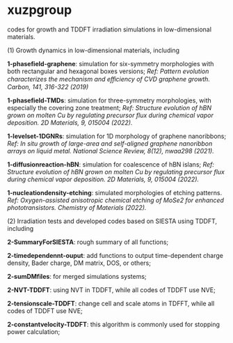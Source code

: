 # xuzpgroup

codes for growth and TDDFT irradiation simulations in low-dimensional materials.


(1) Growth dynamics in low-dimensional materials, including

**1-phasefield-graphene**: simulation for six-symmetry morphologies with both rectangular and hexagonal boxes versions;
*Ref: Pattern evolution characterizes the mechanism and eﬀiciency of CVD graphene growth. Carbon, 141, 316-322 (2019)*

**1-phasefield-TMDs**: simulation for three-symmetry morphologies, with especially the covering zone treatment;
*Ref: Structure evolution of hBN grown on molten Cu by regulating precursor flux during chemical vapor deposition. 2D Materials, 9, 015004 (2022).*

**1-levelset-1DGNRs**: simulation for 1D morphology of graphene nanoribbons;
*Ref: In situ growth of large-area and self-aligned graphene nanoribbon arrays on liquid metal. National Science Review, 8(12), nwaa298 (2021).*

**1-diffusionreaction-hBN**: simulation for coalescence of hBN islans;
*Ref: Structure evolution of hBN grown on molten Cu by regulating precursor flux during chemical vapor deposition. 2D Materials, 9, 015004 (2022).*

**1-nucleationdensity-etching**: simulated morphologies of etching patterns.
*Ref: Oxygen-assisted anisotropic chemical etching of MoSe2 for enhanced phototransistors. Chemistry of Materials (2022).*


(2) Irradiation tests and developed codes based on SIESTA using TDDFT, including

**2-SummaryForSIESTA**: rough summary of all functions;

**2-timedependennt-ouput**: add functions to output time-dependent charge density, Bader charge, DM matrix, DOS, or others;

**2-sumDMfiles**: for merged simulations systems;

**2-NVT-TDDFT**: using NVT in TDDFT, while all codes of TDDFT use NVE;

**2-tensionscale-TDDFT**: change cell and scale atoms in TDFFT, while all codes of TDDFT use NVE;

**2-constantvelocity-TDDFT**: this algorithm is commonly used for stopping power calculation;
